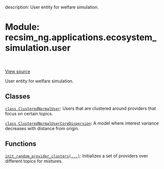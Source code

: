 description: User entity for welfare simulation.

<div itemscope itemtype="http://developers.google.com/ReferenceObject">
<meta itemprop="name" content="recsim_ng.applications.ecosystem_simulation.user" />
<meta itemprop="path" content="Stable" />
</div>

# Module: recsim_ng.applications.ecosystem_simulation.user

<!-- Insert buttons and diff -->

<table class="tfo-notebook-buttons tfo-api nocontent" align="left">

</table>

<a target="_blank" href="https://github.com/google-research/recsim_ng/tree/master/recsim_ng/applications/ecosystem_simulation/user.py">View
source</a>

User entity for welfare simulation.

## Classes

[`class ClusteredNormalUser`](../../../recsim_ng/applications/ecosystem_simulation/user/ClusteredNormalUser.md):
Users that are clustered around providers that focus on certain topics.

[`class ClusteredNormalUserCoreDispersion`](../../../recsim_ng/applications/ecosystem_simulation/user/ClusteredNormalUserCoreDispersion.md):
A model where interest variance decreases with distance from origin.

## Functions

[`init_random_provider_clusters(...)`](../../../recsim_ng/applications/ecosystem_simulation/user/init_random_provider_clusters.md):
Initializes a set of providers over different topics for mixtures.

